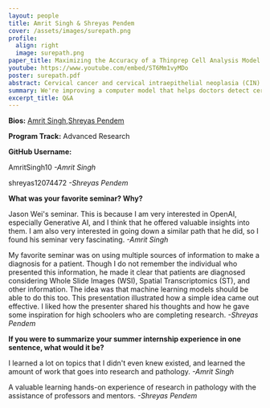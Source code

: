 ```yaml
---
layout: people
title: Amrit Singh & Shreyas Pendem
cover: /assets/images/surepath.png
profile:
  align: right
  image: surepath.png
paper_title: Maximizing the Accuracy of a Thinprep Cell Analysis Model on Surepath 
youtube: https://www.youtube.com/embed/ST6Mm1vyMDo
poster: surepath.pdf
abstract: Cervical cancer and cervical intraepithelial neoplasia (CIN) are significant health concerns affecting millions of women globally. Liquid-based cytology (LBC), a key diagnostic method, utilizes two primary platforms- Thinprep and Surepath, both essential for detecting cervical abnormalities. Dartmouth’s current model effectively classifies benign and malignant cells in Thinprep samples, but it is not optimized for Surepath, limiting its applicability across different cytology platforms. This project seeks to adapt the Dartmouth model to accurately analyze Surepath samples by employing CycleGAN architecture, known for its proficiency in image-to-image translation. By retraining the model, we aim to enhance its performance and generalization across Surepath samples, addressing a crucial challenge in ensuring consistent diagnostic outcomes. The study examines whether transferring learning from the Thinprep-optimized model to Surepath is more effective than retraining from scratch, and if transfer learning proves beneficial, it will explore the most efficient strategies for its implementation. This research has the potential to significantly improve diagnostic accuracy in LBC, leading to better patient outcomes by ensuring that the model generalizes effectively across different cytology methods, contributing to the broader field of medical image analysis and addressing the challenges of cross-domain adaptation in digital pathology.
summary: We're improving a computer model that helps doctors detect cervical cancer by making it work better with different testing methods. This will help ensure that more women get accurate and reliable results, no matter which test is used.
excerpt_title: Q&A
---
```

**Bios:** [Amrit Singh](https://jlevy44.github.io/levylab/people/HS_Amrit_Singh),[Shreyas Pendem](https://jlevy44.github.io/levylab/people/HS_Shreyas_Pendem)

**Program Track:** Advanced Research

**GitHub Username:**  

AmritSingh10
*-Amrit Singh*

shreyas12074472
*-Shreyas Pendem*


**What was your favorite seminar? Why?**  

Jason Wei's seminar. This is because I am very interested in OpenAI, especially Generative AI, and I think that he offered valuable insights into them. I am also very interested in going down a similar path that he did, so I found his seminar very fascinating.
*-Amrit Singh*

My favorite seminar was on using multiple sources of information to make a diagnosis for a patient. Though I do not remember the individual who presented this information, he made it clear that patients are diagnosed considering Whole Slide Images (WSI), Spatial Transcriptomics (ST), and other information. The idea was that machine learning models should be able to do this too. This presentation illustrated how a simple idea came out effective. I liked how the presenter shared his thoughts and how he gave some inspiration for high schoolers who are completing research. 
*-Shreyas Pendem*


**If you were to summarize your summer internship experience in one sentence, what would it be?**  

I learned a lot on topics that I didn't even knew existed, and learned the amount of work that goes into research and pathology.
*-Amrit Singh*

A valuable learning hands-on experience of research in pathology with the assistance of professors and mentors. 
*-Shreyas Pendem*

